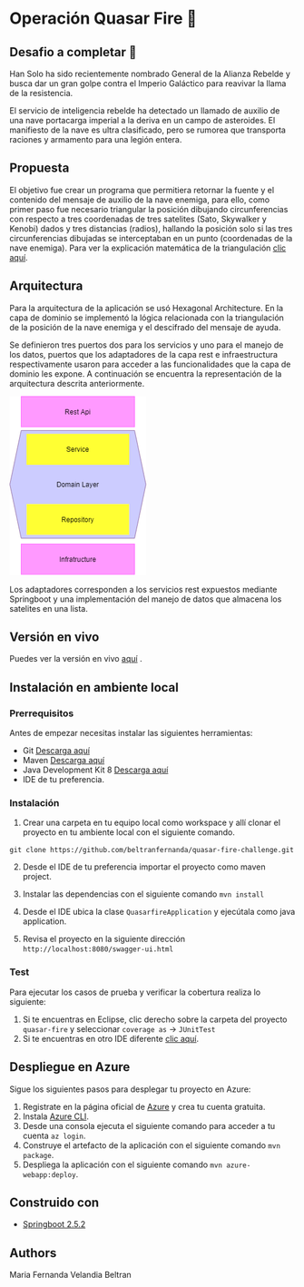 
# Operación Quasar Fire :rocket:
## Desafio a completar :muscle:
Han Solo ha sido recientemente nombrado General de la Alianza
Rebelde y busca dar un gran golpe contra el Imperio Galáctico para
reavivar la llama de la resistencia.

El servicio de inteligencia rebelde ha detectado un llamado de auxilio de
una nave portacarga imperial a la deriva en un campo de asteroides. El
manifiesto de la nave es ultra clasificado, pero se rumorea que
transporta raciones y armamento para una legión entera.
## Propuesta 
El objetivo fue crear un programa que permitiera retornar la fuente y el contenido del mensaje de auxilio de la nave enemiga, para ello, como primer paso fue necesario triangular la posición dibujando circunferencias con respecto a tres coordenadas de tres satelites (Sato, Skywalker y  Kenobi) dados y tres distancias (radios), hallando la posición solo si las tres circunferencias dibujadas se interceptaban en un punto (coordenadas de la nave enemiga). Para ver la explicación matemática de la triangulación [clic aquí](./Trilateration.md). 
## Arquitectura
Para la arquitectura de la aplicación se usó Hexagonal Architecture. En la capa de dominio se implementó la lógica relacionada con la triangulación de la posición de la nave enemiga y el descifrado del mensaje de ayuda. 

Se definieron tres puertos dos para los servicios y uno para el manejo de los datos, puertos que los adaptadores de la capa rest e infraestructura respectivamente usaron para acceder a las funcionalidades que la capa de dominio les expone. A continuación se encuentra la representación de la arquitectura descrita anteriormente.


![Imagen de la arquitectura](./images/architecture.png)


Los adaptadores corresponden a los servicios rest expuestos mediante Springboot y una implementación del manejo de datos que almacena los satelites en una lista.

## Versión en vivo
Puedes ver la versión en vivo [aquí](https://quasar-fire-application.azurewebsites.net/swagger-ui/index.html?configUrl=/v3/api-docs/swagger-config) .
## Instalación en ambiente local
### Prerrequisitos
Antes de empezar necesitas instalar las siguientes herramientas:

* Git [Descarga aquí](https://git-scm.com/downloads)
* Maven [Descarga aquí](https://maven.apache.org/download.cgi)
* Java Development Kit 8 [Descarga aquí](https://www.oracle.com/co/java/technologies/javase/javase-jdk8-downloads.html)
* IDE de tu preferencia.

### Instalación

1. Crear una carpeta en tu equipo local como workspace y allí clonar el proyecto en tu ambiente local con el siguiente comando.
```
git clone https://github.com/beltranfernanda/quasar-fire-challenge.git
```
2.  Desde  el IDE de tu preferencia importar el proyecto como maven project.
3.  Instalar las dependencias con el siguiente comando `mvn install`

4. Desde el IDE ubica la clase `QuasarfireApplication` y ejecútala como java application. 
5. Revisa el proyecto en la siguiente dirección `http://localhost:8080/swagger-ui.html`

### Test
Para ejecutar los casos de prueba y verificar la cobertura realiza lo siguiente:

1. Si te encuentras en Eclipse, clic derecho sobre la carpeta del proyecto `quasar-fire` y seleccionar `coverage as` -> `JUnitTest`
2. Si te encuentras en otro IDE diferente [clic aquí](https://junit.org/junit5/docs/current/user-guide/#running-tests).

## Despliegue en Azure
Sigue los siguientes pasos para desplegar tu proyecto en Azure:

1. Registrate en la página oficial de [Azure](https://azure.microsoft.com/en-us/free/search/?&ef_id=EAIaIQobChMIjb3GsLm78QIVDpWGCh301gM8EAAYASAAEgIrVPD_BwE:G:s&OCID=AID2100025_SEM_EAIaIQobChMIjb3GsLm78QIVDpWGCh301gM8EAAYASAAEgIrVPD_BwE:G:s&gclid=EAIaIQobChMIjb3GsLm78QIVDpWGCh301gM8EAAYASAAEgIrVPD_BwE) y crea tu cuenta gratuita.
2. Instala [Azure CLI](https://docs.microsoft.com/en-us/cli/azure/install-azure-cli).
3. Desde una consola ejecuta el siguiente comando para acceder a tu cuenta `az login`.
4. Construye el artefacto de la aplicación con el siguiente comando `mvn package`.
5. Despliega la aplicación  con el siguiente comando `mvn azure-webapp:deploy`.


## Construido con 
*  [Springboot 2.5.2](https://spring.io/quickstart) 

## Authors
Maria Fernanda Velandia Beltran
